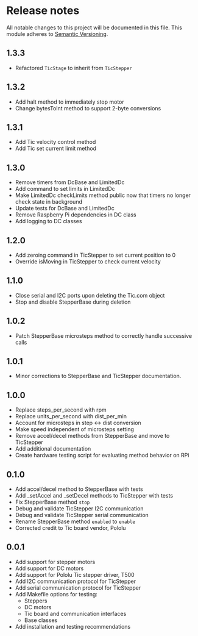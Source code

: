 # Release notes

All notable changes to this project will be documented in this file. This module adheres to [Semantic Versioning](https://semver.org/).

## 1.3.3
- Refactored `TicStage` to inherit from `TicStepper`

## 1.3.2
- Add halt method to immediately stop motor
- Change bytesToInt method to support 2-byte conversions

## 1.3.1
- Add Tic velocity control method
- Add Tic set current limit method

## 1.3.0
- Remove timers from DcBase and LimitedDc
- Add command to set limits in LimitedDc
- Make LimitedDc checkLimits method public now that timers no longer check state in background
- Update tests for DcBase and LimitedDc
- Remove Raspberry Pi dependencies in DC class
- Add logging to DC classes

## 1.2.0

- Add zeroing command in TicStepper to set current position to 0
- Override isMoving in TicStepper to check current velocity

## 1.1.0
- Close serial and I2C ports upon deleting the Tic.com object
- Stop and disable StepperBase during deletion

## 1.0.2
- Patch StepperBase microsteps method to correctly handle successive calls

## 1.0.1
- Minor corrections to StepperBase and TicStepper documentation.

## 1.0.0
- Replace steps_per_second with rpm
- Replace units_per_second with dist_per_min
- Account for microsteps in step <-> dist conversion
- Make speed independent of microsteps setting
- Remove accel/decel methods from StepperBase and move to TicStepper
- Add additional documentation
- Create hardware testing script for evaluating method behavior on RPi

## 0.1.0
- Add accel/decel method to StepperBase with tests
- Add _setAccel and _setDecel methods to TicStepper with tests
- Fix StepperBase method `stop`
- Debug and validate TicStepper I2C communication
- Debug and validate TicStepper serial communication
- Rename StepperBase method `enabled` to `enable`
- Corrected credit to Tic board vendor, Pololu

## 0.0.1
- Add support for stepper motors
- Add support for DC motors
- Add support for Pololu Tic stepper driver, T500
- Add I2C communication protocol for TicStepper
- Add serial communication protocol for TicStepper
- Add Makefile options for testing:
  - Steppers
  - DC motors
  - Tic board and communication interfaces
  - Base classes
- Add installation and testing recommendations
